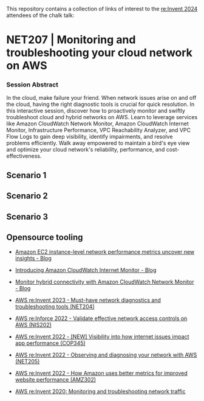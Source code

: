 This repository contains a collection of links of interest to the [re:Invent 2024](https://reinvent.awsevents.com/) attendees of the chalk talk:

# NET207 | Monitoring and troubleshooting your cloud network on AWS

### Session Abstract

In the cloud, make failure your friend. When network issues arise on and
off the cloud, having the right diagnostic tools is crucial for quick
resolution. In this interactive session, discover how to proactively
monitor and swiftly troubleshoot cloud and hybrid networks on AWS. Learn
to leverage services like Amazon CloudWatch Network Monitor, Amazon
CloudWatch Internet Monitor, Infrastructure Performance, VPC
Reachability Analyzer, and VPC Flow Logs to gain deep visibility,
identify impairments, and resolve problems efficiently. Walk away
empowered to maintain a bird's eye view and optimize your cloud
network's reliability, performance, and cost-effectiveness.

## Scenario 1


## Scenario 2


## Scenario 3


## Opensource tooling





- [Amazon EC2 instance-level network performance metrics uncover new insights - Blog](https://aws.amazon.com/blogs/networking-and-content-delivery/amazon-ec2-instance-level-network-performance-metrics-uncover-new-insights/)
- [Introducing Amazon CloudWatch Internet Monitor - Blog](https://aws.amazon.com/blogs/networking-and-content-delivery/introducing-amazon-cloudwatch-internet-monitor/)
- [Monitor hybrid connectivity with Amazon CloudWatch Network Monitor - Blog](https://aws.amazon.com/blogs/networking-and-content-delivery/monitor-hybrid-connectivity-with-amazon-cloudwatch-network-monitor/)

- [AWS re:Invent 2023 - Must-have network diagnostics and troubleshooting tools (NET204)](https://www.youtube.com/watch?v=bFgzkNU5P24)
- [AWS re:Inforce 2022 - Validate effective network access controls on AWS (NIS202)](https://www.youtube.com/watch?v=aN2P2zeQek0)
- [AWS re:Invent 2022 - [NEW] Visibility into how internet issues impact app performance (COP345)](https://youtu.be/Kuc_SG_aBgQ)
- [AWS re:Invent 2022 - Observing and diagnosing your network with AWS (NET205)](https://youtu.be/80z1U1MCRiU)
- [AWS re:Invent 2022 - How Amazon uses better metrics for improved website performance (AMZ302)](https://www.youtube.com/watch?v=_uaaCiyJCFA)
- [AWS re:Invent 2020: Monitoring and troubleshooting network traffic](https://youtu.be/Ed09ReWRQXc)